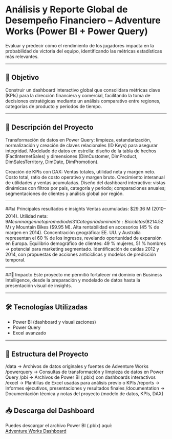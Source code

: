 # Análisis y Reporte Global de Desempeño Financiero – Adventure Works (Power BI + Power Query)
Evaluar y predecir cómo el rendimiento de los jugadores impacta en la probabilidad de victoria del equipo, identificando las métricas estadísticas más relevantes.

---

## 🎯 Objetivo
Construir un dashboard interactivo global que consolidara métricas clave (KPIs) para la dirección financiera y comercial, facilitando la toma de decisiones estratégicas mediante un análisis comparativo entre regiones, categorías de producto y periodos de tiempo.

---

## 🧠 Descripción del Proyecto
Transformación de datos en Power Query: limpieza, estandarización, normalización y creación de claves relacionales (ID Keys) para asegurar integridad.
Modelado de datos en estrella: diseño de la tabla de hechos (FactInternetSales) y dimensiones (DimCustomer, DimProduct, DimSalesTerritory, DimDate, DimPromotion).

Creación de KPIs con DAX:
Ventas totales, utilidad neta y margen neto.
Costo total, ratio de costo operativo y margen bruto.
Crecimiento interanual de utilidades y ventas acumuladas.
Diseño del dashboard interactivo: vistas dinámicas con filtros por país, categoría y periodo; comparaciones anuales; segmentaciones de clientes y análisis global por región.

---

##📊 Principales resultados e insights
Ventas acumuladas: $29.36 M (2010–2014).
Utilidad neta: $9 M con margen neto promedio del 31 %.
Categoría dominante: Bicicletas (82 % de las ventas); subcategorías destacadas Road Bikes ($14.52 M) y Mountain Bikes ($9.95 M).
Alta rentabilidad en accesorios (45 % de margen en 2014).
Concentración geográfica: EE. UU. y Australia representan el 60 % de los ingresos, revelando oportunidad de expansión en Europa.
Equilibrio demográfico de clientes: 49 % mujeres, 51 % hombres → potencial para marketing segmentado.
Identificación de caídas 2012 y 2014, con propuestas de acciones anticíclicas y modelos de predicción temporal.

---

##🎯 Impacto
Este proyecto me permitió fortalecer mi dominio en Business Intelligence, desde la preparación y modelado de datos hasta la presentación visual de insights.

---

## 🛠️ Tecnologías Utilizadas
- Power BI (dashboard y visualizaciones)
- Power Query
- Excel avanzado

---

## 📂 Estructura del Proyecto
/data              → Archivos de datos originales y fuentes de Adventure Works
/powerquery        → Consultas de transformación y limpieza de datos en Power Query
/pbi               → Archivos de Power BI (.pbix) con dashboards interactivos
/excel             → Plantillas de Excel usadas para análisis previo o KPIs
/reports           → Informes ejecutivos, presentaciones y resultados finales
/documentation     → Documentación técnica y notas del proyecto (modelo de datos, KPIs, DAX)

## 📥 Descarga del Dashboard

Puedes descargar el archivo Power BI (.pbix) aquí:  
[Adventure Works Dashboard](https://drive.google.com/file/d/1zk1gpK7Hq_iqslGMknjeOoF0catQULCj/view?usp=drive_link)


